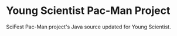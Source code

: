 # Young Scientist Pac-Man Project
SciFest Pac-Man project's Java source updated for Young Scientist.
